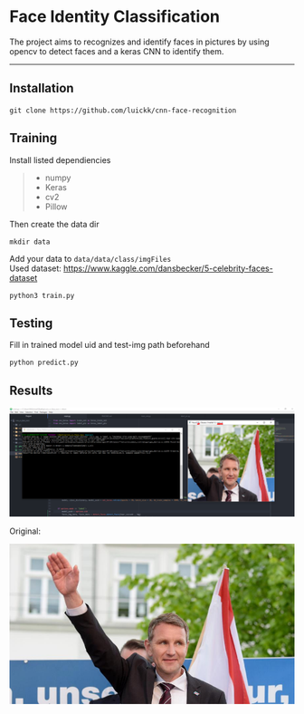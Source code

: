 Face Identity Classification
===================

The project aims to recognizes and identify faces in pictures by using opencv to detect faces and a keras CNN to identify them.

----------

## Installation

	git clone https://github.com/luickk/cnn-face-recognition

## Training

Install listed dependiencies

> - numpy
> - Keras
> - cv2
> - Pillow

Then create the data dir

	mkdir data

Add your data to `data/data/class/imgFiles` <br>
Used dataset: https://www.kaggle.com/dansbecker/5-celebrity-faces-dataset

	python3 train.py

## Testing

Fill in trained model uid and test-img path beforehand

	python predict.py


Results
-------------------

![img_classified](media/2.png)

Original:

![img_org](media/1.jpg)

